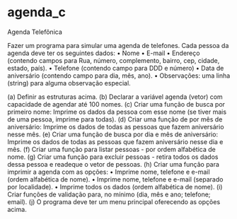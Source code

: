# agenda_c

Agenda Telefônica

Fazer um programa para simular uma agenda de telefones.
Cada pessoa da agenda deve ter os seguintes dados:
• Nome
• E-mail
• Endereço (contendo campos para Rua, número, complemento, bairro, cep, cidade, estado, paı́s).
• Telefone (contendo campo para DDD e número)
• Data de aniversário (contendo campo para dia, mês, ano).
• Observações: uma linha (string) para alguma observação especial.


(a) Definir as estruturas acima.
(b) Declarar a variável agenda (vetor) com capacidade de agendar até 100 nomes.
(c) Criar uma função de busca por primeiro nome: Imprime os dados da pessoa com esse nome (se tiver mais de uma pessoa, imprime para todas).
(d) Criar uma função de por mês de aniversário: Imprime os dados de todas as pessoas que fazem aniversário nesse mês.
(e) Criar uma função de busca por dia e mês de aniversário: Imprime os dados de todas as pessoas que fazem aniversário nesse dia e mês.
(f) Criar uma função para listar pessoas - por ordem alfabética de nome.
(g) Criar uma função para excluir pessoas - retira todos os dados dessa pessoa e readeque o vetor de pessoas.
(h) Criar uma função para imprimir a agenda com as opções:
      • Imprime nome, telefone e e-mail (ordem alfabética de nome).
      • Imprime nome, telefone e e-mail (separado por localidade).
      • Imprime todos os dados (ordem alfabética de nome).
(i) Criar funções de validação para, no mínimo (dia, mês e ano; telefone; email).
(j) O programa deve ter um menu principal oferecendo as opções acima.
